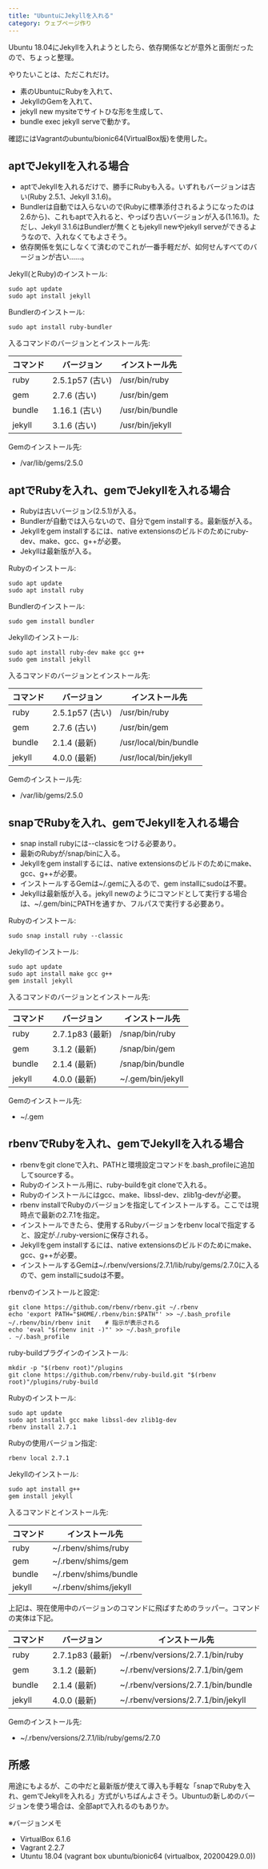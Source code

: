 ```yaml
---
title: "UbuntuにJekyllを入れる"
category: ウェブページ作り
---
```


Ubuntu 18.04にJekyllを入れようとしたら、依存関係などが意外と面倒だったので、ちょっと整理。

やりたいことは、ただこれだけ。

- 素のUbuntuにRubyを入れて、
- JekyllのGemを入れて、
- jekyll new mysiteでサイトひな形を生成して、
- bundle exec jekyll serveで動かす。

確認にはVagrantのubuntu/bionic64(VirtualBox版)を使用した。

## aptでJekyllを入れる場合

- aptでJekyllを入れるだけで、勝手にRubyも入る。いずれもバージョンは古い(Ruby 2.5.1、Jekyll 3.1.6)。
- Bundlerは自動では入らないので(Rubyに標準添付されるようになったのは2.6から)、これもaptで入れると、やっぱり古いバージョンが入る(1.16.1)。ただし、Jekyll 3.1.6はBundlerが無くともjekyll newやjekyll serveができるようなので、入れなくてもよさそう。
- 依存関係を気にしなくて済むのでこれが一番手軽だが、如何せんすべてのバージョンが古い……。

Jekyll(とRuby)のインストール:

```shell
sudo apt update
sudo apt install jekyll
```

Bundlerのインストール:

```shell
sudo apt install ruby-bundler
```

入るコマンドのバージョンとインストール先:

|コマンド|バージョン|インストール先|
|-|-|-|
|ruby|2.5.1p57 (古い)|/usr/bin/ruby|
|gem|2.7.6 (古い)|/usr/bin/gem|
|bundle|1.16.1 (古い)|/usr/bin/bundle|
|jekyll|3.1.6 (古い)|/usr/bin/jekyll|

Gemのインストール先:

- /var/lib/gems/2.5.0

## aptでRubyを入れ、gemでJekyllを入れる場合

- Rubyは古いバージョン(2.5.1)が入る。
- Bundlerが自動では入らないので、自分でgem installする。最新版が入る。
- Jekyllをgem installするには、native extensionsのビルドのためにruby-dev、make、gcc、g++が必要。
- Jekyllは最新版が入る。

Rubyのインストール:

```shell
sudo apt update
sudo apt install ruby
```

Bundlerのインストール:

```shell
sudo gem install bundler
```

Jekyllのインストール:

```shell
sudo apt install ruby-dev make gcc g++
sudo gem install jekyll
```

入るコマンドのバージョンとインストール先:

|コマンド|バージョン|インストール先|
|-|-|-|
|ruby|2.5.1p57 (古い)|/usr/bin/ruby|
|gem|2.7.6 (古い)|/usr/bin/gem|
|bundle|2.1.4 (最新)|/usr/local/bin/bundle|
|jekyll|4.0.0 (最新)|/usr/local/bin/jekyll|

Gemのインストール先:

- /var/lib/gems/2.5.0

## snapでRubyを入れ、gemでJekyllを入れる場合

- snap install rubyには--classicをつける必要あり。
- 最新のRubyが/snap/binに入る。
- Jekyllをgem installするには、native extensionsのビルドのためにmake、gcc、g++が必要。
- インストールするGemは~/.gemに入るので、gem installにsudoは不要。
- Jekyllは最新版が入る。jekyll newのようにコマンドとして実行する場合は、~/.gem/binにPATHを通すか、フルパスで実行する必要あり。

Rubyのインストール:

```shell
sudo snap install ruby --classic
```

Jekyllのインストール:

```shell
sudo apt update
sudo apt install make gcc g++
gem install jekyll
```

入るコマンドのバージョンとインストール先:

|コマンド|バージョン|インストール先|
|-|-|-|
|ruby|2.7.1p83 (最新)|/snap/bin/ruby|
|gem|3.1.2 (最新)|/snap/bin/gem|
|bundle|2.1.4 (最新)|/snap/bin/bundle|
|jekyll|4.0.0 (最新)|~/.gem/bin/jekyll|

Gemのインストール先:

- ~/.gem

## rbenvでRubyを入れ、gemでJekyllを入れる場合

- rbenvをgit cloneで入れ、PATHと環境設定コマンドを.bash_profileに追加してsourceする。
- Rubyのインストール用に、ruby-buildをgit cloneで入れる。
- Rubyのインストールにはgcc、make、libssl-dev、zlib1g-devが必要。
- rbenv installでRubyのバージョンを指定してインストールする。ここでは現時点で最新の2.7.1を指定。
- インストールできたら、使用するRubyバージョンをrbenv localで指定すると、設定が./.ruby-versionに保存される。
- Jekyllをgem installするには、native extensionsのビルドのためにmake、gcc、g++が必要。
- インストールするGemは~/.rbenv/versions/2.7.1/lib/ruby/gems/2.7.0に入るので、gem installにsudoは不要。

rbenvのインストールと設定:

```shell
git clone https://github.com/rbenv/rbenv.git ~/.rbenv
echo 'export PATH="$HOME/.rbenv/bin:$PATH"' >> ~/.bash_profile
~/.rbenv/bin/rbenv init    # 指示が表示される
echo 'eval "$(rbenv init -)"' >> ~/.bash_profile
. ~/.bash_profile
```

ruby-buildプラグインのインストール:

```shell
mkdir -p "$(rbenv root)"/plugins
git clone https://github.com/rbenv/ruby-build.git "$(rbenv root)"/plugins/ruby-build
```

Rubyのインストール:

```shell
sudo apt update
sudo apt install gcc make libssl-dev zlib1g-dev
rbenv install 2.7.1
```

Rubyの使用バージョン指定:

```shell
rbenv local 2.7.1
```

Jekyllのインストール:

```shell
sudo apt install g++
gem install jekyll
```

入るコマンドとインストール先:

|コマンド|インストール先|
|-|-|
|ruby|~/.rbenv/shims/ruby|
|gem|~/.rbenv/shims/gem|
|bundle|~/.rbenv/shims/bundle|
|jekyll|~/.rbenv/shims/jekyll|

上記は、現在使用中のバージョンのコマンドに飛ばすためのラッパー。コマンドの実体は下記。

|コマンド|バージョン|インストール先|
|-|-|-|
|ruby|2.7.1p83 (最新)|~/.rbenv/versions/2.7.1/bin/ruby|
|gem|3.1.2 (最新)|~/.rbenv/versions/2.7.1/bin/gem|
|bundle|2.1.4 (最新)|~/.rbenv/versions/2.7.1/bin/bundle|
|jekyll|4.0.0 (最新)|~/.rbenv/versions/2.7.1/bin/jekyll|

Gemのインストール先:

- ~/.rbenv/versions/2.7.1/lib/ruby/gems/2.7.0

## 所感

用途にもよるが、この中だと最新版が使えて導入も手軽な「snapでRubyを入れ、gemでJekyllを入れる」方式がいちばんよさそう。Ubuntuの新しめのバージョンを使う場合は、全部aptで入れるのもありか。

※バージョンメモ

- VirtualBox 6.1.6
- Vagrant 2.2.7
- Utuntu 18.04 (vagrant box ubuntu/bionic64 (virtualbox, 20200429.0.0))

